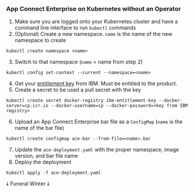 ### App Connect Enterprise on Kubernetes without an Operator

1. Make sure you are logged onto your Kubernetes cluster and have a command line interface to run `kubectl` commands
2. (Optional) Create a new namespace.  `name` is the name of the new namespace to create
```
kubectl create namespace <name>
```
3. Switch to that namespace (`name` = name from step 2)
```
kubectl config set-context --current --namespace=<name>
```
4. Get your [entitlement key](https://myibm.ibm.com/products-services/containerlibrary) from IBM.  Must be entitled to the product.
5. Create a secret to be used a pull secret with the key
```
kubectl create secret docker-registry ibm-entitlement-key --docker-server=cp.icr.io --docker-username=cp --docker-password=<key from IBM registry>
```
6. Upload an App Connect Enterprise bar file as a `ConfigMap` (`name` is the name of the bar file)
```
kubectl create configmap ace-bar --from-file=<name>.bar
```
7. Update the `ace-deployment.yaml` with the proper namespace, image version, and bar file name
8. Deploy the deployment
```
kubectl apply -f ace-deployment.yaml
```



𐕣 Funeral Winter 𐕣
